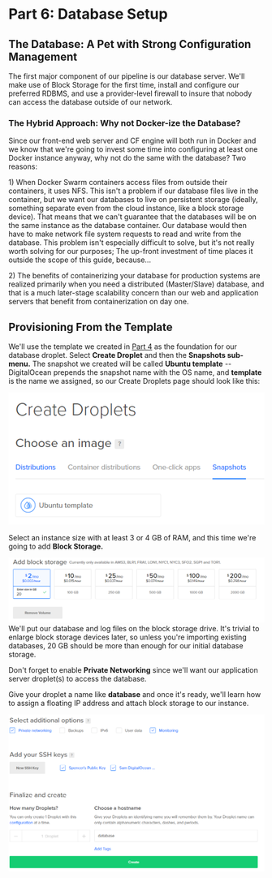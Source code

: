 # Part 6: Database Setup

## The Database: A Pet with Strong Configuration Management

The first major component of our pipeline is our database server. We'll make use of Block Storage for the first time, install and configure our preferred RDBMS, and use a provider-level firewall to insure that nobody can access the database outside of our network.

### The Hybrid Approach: Why not Docker-ize the Database?

Since our front-end web server and CF engine will both run in Docker and we know that we're going to invest some time into configuring at least one Docker instance anyway, why not do the same with the database? Two reasons:

1\) When Docker Swarm containers access files from outside their containers, it uses NFS. This isn't a problem if our database files live in the container, but we want our databases to live on persistent storage \(ideally, something separate even from the cloud instance, like a block storage device\). That means that we can't guarantee that the databases will be on the same instance as the database container. Our database would then have to make network file system requests to read and write from the database. This problem isn't especially difficult to solve, but it's not really worth solving for our purposes; The up-front investment of time places it outside the scope of this guide, because...

2\) The benefits of containerizing your database for production systems are realized primarily when you need a distributed \(Master/Slave\) database, and that is a much later-stage scalability concern than our web and application servers that benefit from containerization on day one.

## Provisioning From the Template

We'll use the template we created in [Part 4](https://github.com/MordantWastrel/cf_swarm/tree/9283ab9c2c02a35db461a74c8ffec14e766f3476/part-4-instance-setup-how-many-and-what-kind/README.md) as the foundation for our database droplet. Select **Create Droplet** and then the **Snapshots sub-menu.** The snapshot we created will be called **Ubuntu template** -- DigitalOcean prepends the snapshot name with the OS name, and **template** is the name we assigned, so our Create Droplets page should look like this:

![](../.gitbook/assets/snip_20180322114159.png)

Select an instance size with at least 3 or 4 GB of RAM, and this time we're going to add **Block Storage.**

![](../.gitbook/assets/snip_20180322124340.png)We'll put our database and log files on the block storage drive. It's trivial to enlarge block storage devices later, so unless you're importing existing databases, 20 GB should be more than enough for our initial database storage.

Don't forget to enable **Private Networking** since we'll want our application server droplet\(s\) to access the database.

Give your droplet a name like **database** and once it's ready, we'll learn how to assign a floating IP address and attach block storage to our instance.

![](../.gitbook/assets/snip_20180322130047.png)


